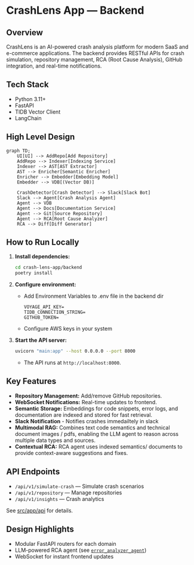 # CrashLens App — Backend

## Overview

CrashLens is an AI-powered crash analysis platform for modern SaaS and e-commerce applications. The backend provides RESTful APIs for crash simulation, repository management, RCA (Root Cause Analysis), GitHub integration, and real-time notifications.

## Tech Stack

- Python 3.11+
- FastAPI
- TIDB Vector Client
- LangChain

## High Level Design

```mermaid
graph TD;
    UI[UI] --> AddRepo[Add Repository]
    AddRepo --> Indexer[Indexing Service]
    Indexer --> AST[AST Extractor]
    AST --> Enricher[Semantic Enricher]
    Enricher --> Embedder[Embedding Model]
    Embedder --> VDB[(Vector DB)]
 
    CrashDetector[Crash Detector] --> Slack[Slack Bot]
    Slack --> Agent[Crash Analysis Agent]
    Agent --> VDB
    Agent --> Docs[Documentation Service]
    Agent --> Git[Source Repository]
    Agent --> RCA[Root Cause Analyzer]
    RCA --> Diff[Diff Generator]
```

## How to Run Locally

1. **Install dependencies:**
   ```sh
   cd crash-lens-app/backend
   poetry install
   ```

2. **Configure environment:**
   - Add Environment Variables to .env file in the backend dir
        ```
        VOYAGE_API_KEY=
        TIDB_CONNECTION_STRING=
        GITHUB_TOKEN=
        ```
   - Configure AWS keys in your system

3. **Start the API server:**
   ```sh
   uvicorn "main:app" --host 0.0.0.0 --port 8000
   ```
   - The API runs at `http://localhost:8000`.

## Key Features

- **Repository Management:** Add/remove GitHub repositories.
- **WebSocket Notifications:** Real-time updates to frontend.
- **Semantic Storage:** Embeddings for code snippets, error logs, and documentation are indexed and stored for fast retrieval.
- **Slack Notification** - Notifies crashes immedailtely in slack
- **Multimodal RAG:** Combines text code semantics and technical document images / pdfs, enabling the LLM agent to reason across multiple data types and sources.
- **Contextual RCA:** RCA agent uses indexed semantics/ documents to provide context-aware suggestions and fixes.

## API Endpoints

- `/api/v1/simulate-crash` — Simulate crash scenarios
- `/api/v1/repository` — Manage repositories
- `/api/v1/insights` — Crash analytics

See [src/app/api](src/app/api) for details.

## Design Highlights

- Modular FastAPI routers for each domain
- LLM-powered RCA agent (see [`error_analyzer_agent`](src/app/core/agents/error_analyzer_agent.py))
- WebSocket for instant frontend updates
